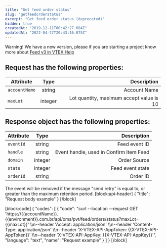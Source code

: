 ```yaml
---
title: "Get feed order status"
slug: "getfeedorderstatus"
excerpt: "Get feed order status (deprecated)"
hidden: true
createdAt: "2019-12-11T00:42:27.604Z"
updatedAt: "2022-04-27T20:43:16.075Z"
---
```

<div class="alert alert-danger">
Warning! We have a new version, please if you are starting a project know more about <a href="https://help.vtex.com/en/tutorial/orders-management-feed-v3" target="_blank">Feed v3 in VTEX Help</a>
</div>




## Request has the following properties:

| Attribute    | Type        | Description |
| --------------- |:---------:| --------------------------------------:|
| `accountName` | string | Account Name |
| `maxLot` | integer |  Lot quantity, maximum accept value is 10 |



## Response object has the following properties:

| Attribute    | Type        | Description |
| --------------- |:---------:| --------------------------------------:|
| `eventId` | string | Feed event ID |
| `handle` | string |  Event handle, used in Confirm Item Feed |
| `domain` | integer |  Order Source |
| `state` | integer |  Feed event state |
| `orderId` | string |  Order ID |

The event will be removed if the message "send retry" is equal to, or greater than the maximum retention period.
[block:api-header]
{
  "title": "Request body example"
}
[/block]

[block:code]
{
  "codes": [
    {
      "code": "curl --location --request GET 'https://{{accountName}}.{{environment}}.com.br/api/oms/pvt/feed/orders/status?maxLot={{maxLot}}' \\\n--header 'Accept: application/json' \\\n--header 'Content-Type: application/json' \\\n--header 'X-VTEX-API-AppToken: {{X-VTEX-API-AppToken}}' \\\n--header 'X-VTEX-API-AppKey: {{X-VTEX-API-AppKey}}'",
      "language": "text",
      "name": "Request example"
    }
  ]
}
[/block]